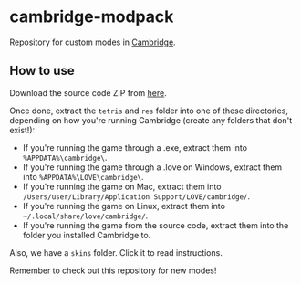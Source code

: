 # cambridge-modpack
Repository for custom modes in [Cambridge](https://github.com/cambridge-stacker/cambridge).

## How to use
Download the source code ZIP from [here](https://github.com/cambridge-stacker/cambridge-modpack/archive/main.zip).

Once done, extract the `tetris` and `res` folder into one of these directories, depending on how you're running Cambridge
(create any folders that don't exist!):  

* If you're running the game through a .exe, extract them into `%APPDATA%\cambridge\`.
* If you're running the game through a .love on Windows, extract them into `%APPDATA%\LOVE\cambridge\`.
* If you're running the game on Mac, extract them into `/Users/user/Library/Application Support/LOVE/cambridge/`.
* If you're running the game on Linux, extract them into `~/.local/share/love/cambridge/`.
* If you're running the game from the source code, extract them into the folder you installed Cambridge to.

Also, we have a `skins` folder. Click it to read instructions.

Remember to check out this repository for new modes!
